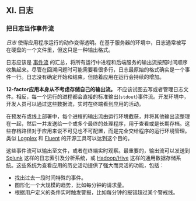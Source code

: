 ## XI. 日志
### 把日志当作事件流

*日志* 使得应用程序运行的动作变得透明。在基于服务器的环境中，日志通常被写在硬盘的一个文件里，但这只是一种输出格式。

日志应该是 [事件流](http://adam.heroku.com/past/2011/4/1/logs_are_streams_not_files/) 的汇总，将所有运行中进程和后端服务的输出流按照时间顺序收集起来。尽管在回溯问题时可能需要看很多行，日志最原始的格式确实是一个事件一行。日志没有确定开始和结束，但随着应用在运行会持续的增加。

**12-factor应用本身从不考虑存储自己的输出流。** 不应该试图去写或者管理日志文件。相反，每一个运行的进程都会直接的标准输出(`stdout`)事件流。开发环境中，开发人员可以通过这些数据流，实时在终端看到应用的活动。

在预发布或线上部署中，每个进程的输出流由运行环境截获，并将其他输出流整理在一起，然后一并发送给一个或多个最终的处理程序，用于查看或是长期存档。这些存档路径对于应用来说不可见也不可配置，而是完全交给程序的运行环境管理。类似 [Logplex](https://github.com/heroku/logplex) 和 [Fluent](https://github.com/fluent/fluentd) 的开源工具可以达到这个目的。

这些事件流可以输出至文件，或者在终端实时观察。最重要的，输出流可以发送到 [Splunk](http://www.splunk.com/) 这样的日志索引及分析系统，或 [Hadoop/Hive](http://hive.apache.org/) 这样的通用数据存储系统。这些系统为查看应用的历史活动提供了强大而灵活的功能，包括：

* 找出过去一段时间特殊的事件。
* 图形化一个大规模的趋势，比如每分钟的请求量。
* 根据用户定义的条件实时触发警报，比如每分钟的报错超过某个警戒线。
